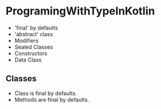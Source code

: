 # ProgramingWithTypeInKotlin
- 'final' by defaults
- 'abstract' class
- Modifiers
- Sealed Classes
- Constructors
- Data Class

## Classes
- Class  is final by defaults.
- Methods are final by defaults.



